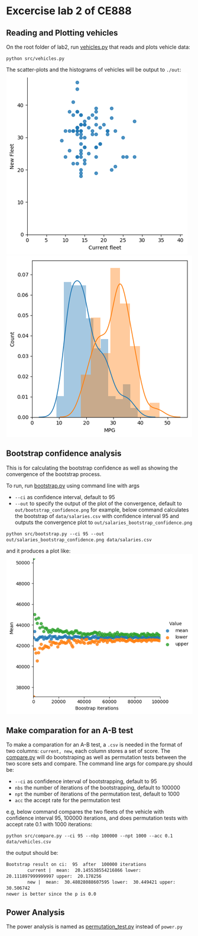 # Excercise lab 2 of CE888

## Reading and Plotting vehicles

On the root folder of lab2, run [vehicles.py](src/vehicles.py) that reads and plots vehicle data:

```
python src/vehicles.py
```

The scatter-plots and the histograms of vehicles will be output to `./out`:
![Scatter](out/vehicle_scatterplot.png)
![Histo](out/vehicle_histograms.png)

## Bootstrap confidence analysis

This is for calculating the bootstrap confidence as well as showing the
convergence of the bootstrap process.

To run, run [bootstrap.py](src/bootstap.py) using command line with args
- `--ci` as confidence interval, default to 95
- `--out` to specify the output of the plot of the convergence, default to `out/bootstrap_confidence.png`
for example, below command calculates the bootstrap of `data/salaries.csv`
with confidence interval 95 and outputs the convergence plot to `out/salaries_bootstrap_confidence.png`

```
python src/bootstrap.py --ci 95 --out out/salaries_bootstrap_confidence.png data/salaries.csv
```

and it produces a plot like:
![Bootstrap plot](out/salaries_bootstrap_confidence.png)

## Make comparation for an A-B test

To make a comparation for an A-B test,
a `.csv` is needed in the format of two columns: `current, new`,
each column stores a set of score. The [compare.py](src/compare.py) will
do bootstraping as well as permutation tests between the two score sets and compare.
The command line args for compare.py should be:
- `--ci` as confidence interval of bootstrapping, default to 95
- `nbs` the number of iterations of the bootstrapping, default to 100000
- `npt` the number of iterations of the permutation test, default to 1000
- `acc` the accept rate for the permutation test

e.g, below command compares the two fleets of the vehicle with confidence interval 95, 100000 iterations,
and does permutation tests with accept rate 0.1 with 1000 iterations:

```
python src/compare.py --ci 95 --nbp 100000 --npt 1000 --acc 0.1 data/vehicles.csv
```
the output should be:
```
Bootstrap result on ci:  95  after  100000 iterations
        current |  mean:  20.145538554216866 lower:  20.111897999999997 upper:  20.178256
        new |  mean:  30.48028088607595 lower:  30.449421 upper:  30.506742
newer is better since the p is 0.0
```

## Power Analysis

The power analysis is named as [permutation_test.py](src/permutation_test.py) instead of `power.py`